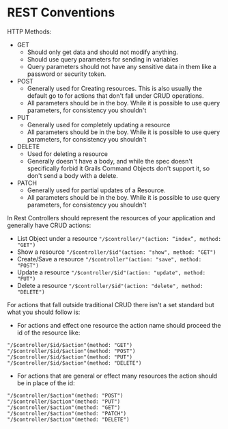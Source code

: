 # REST Conventions

HTTP Methods:
* GET
  * Should only get data and should not modify anything.
  * Should use query parameters for sending in variables
  * Query parameters should not have any sensitive data in them like a password or security token.
* POST
  * Generally used for Creating resources. This is also usually the default go to for actions that don't fall under CRUD operations.
  * All parameters should be in the boy. While it is possible to use query parameters, for consistency you shouldn't
* PUT
  * Generally used for completely updating a resource
  * All parameters should be in the boy. While it is possible to use query parameters, for consistency you shouldn't
* DELETE
  * Used for deleting a resource
  * Generally doesn't have a body, and while the spec doesn't specifically forbid it Grails Command Objects don't support it, so don't send a body with a delete.
* PATCH
  * Generally used for partial updates of a Resource.
  * All parameters should be in the boy. While it is possible to use query parameters, for consistency you shouldn't

In Rest Controllers should represent the resources of your application and generally have CRUD actions:
* List Object under a resource `"/$controller/"(action: “index”, method: "GET")`
* Show a resource `"/$controller/$id"(action: "show", method: "GET")`
* Create/Save a resource `"/$controller"(action: "save", method: "POST")`
* Update a resource `"/$controller/$id"(action: "update", method: "PUT")`
* Delete a resource `"/$controller/$id"(action: "delete", method: "DELETE")`

For actions that fall outside traditional CRUD there isn't a set standard but what you should  follow is:
* For actions and effect one resource the action name should proceed the id of the  resource like:
```
"/$controller/$id/$action"(method: "GET")
"/$controller/$id/$action"(method: "POST")
"/$controller/$id/$action"(method: "PUT")
"/$controller/$id/$action"(method: "DELETE")
```
* For actions that are general or effect many resources the action should be in place of the id:
```
"/$controller/$action"(method: "POST")
"/$controller/$action"(method: "PUT")
"/$controller/$action"(method: "GET")
"/$controller/$action"(method: "PATCH")
"/$controller/$action"(method: "DELETE")
```